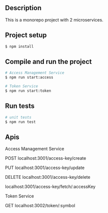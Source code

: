 
## Description

This is a monorepo project with 2 microservices.

## Project setup

```bash
$ npm install
```

## Compile and run the project

```bash
# Access Management Service
$ npm run start:access

# Token Service
$ npm run start:token

```

## Run tests

```bash
# unit tests
$ npm run test

```

## Apis

Access Management Service

POST localhost:3001/access-key/create

PUT localhost:3001/access-key/update

DELETE localhost:3001/access-key/delete

localhost:3001/access-key/fetch/:accessKey

Token Service

GET localhost:3002/token/:symbol